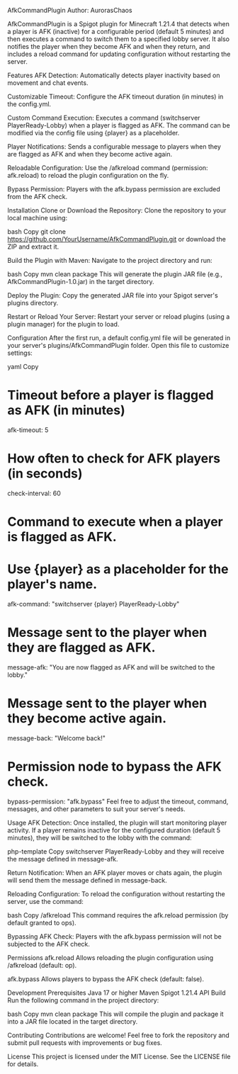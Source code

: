 AfkCommandPlugin
Author: AurorasChaos

AfkCommandPlugin is a Spigot plugin for Minecraft 1.21.4 that detects when a player is AFK (inactive) for a configurable period (default 5 minutes) and then executes a command to switch them to a specified lobby server. It also notifies the player when they become AFK and when they return, and includes a reload command for updating configuration without restarting the server.

Features
AFK Detection:
Automatically detects player inactivity based on movement and chat events.

Customizable Timeout:
Configure the AFK timeout duration (in minutes) in the config.yml.

Custom Command Execution:
Executes a command (switchserver <playerName> PlayerReady-Lobby) when a player is flagged as AFK. The command can be modified via the config file using {player} as a placeholder.

Player Notifications:
Sends a configurable message to players when they are flagged as AFK and when they become active again.

Reloadable Configuration:
Use the /afkreload command (permission: afk.reload) to reload the plugin configuration on the fly.

Bypass Permission:
Players with the afk.bypass permission are excluded from the AFK check.

Installation
Clone or Download the Repository:
Clone the repository to your local machine using:

bash
Copy
git clone https://github.com/YourUsername/AfkCommandPlugin.git
or download the ZIP and extract it.

Build the Plugin with Maven:
Navigate to the project directory and run:

bash
Copy
mvn clean package
This will generate the plugin JAR file (e.g., AfkCommandPlugin-1.0.jar) in the target directory.

Deploy the Plugin:
Copy the generated JAR file into your Spigot server's plugins directory.

Restart or Reload Your Server:
Restart your server or reload plugins (using a plugin manager) for the plugin to load.

Configuration
After the first run, a default config.yml file will be generated in your server's plugins/AfkCommandPlugin folder. Open this file to customize settings:

yaml
Copy
# Timeout before a player is flagged as AFK (in minutes)
afk-timeout: 5

# How often to check for AFK players (in seconds)
check-interval: 60

# Command to execute when a player is flagged as AFK.
# Use {player} as a placeholder for the player's name.
afk-command: "switchserver {player} PlayerReady-Lobby"

# Message sent to the player when they are flagged as AFK.
message-afk: "You are now flagged as AFK and will be switched to the lobby."

# Message sent to the player when they become active again.
message-back: "Welcome back!"

# Permission node to bypass the AFK check.
bypass-permission: "afk.bypass"
Feel free to adjust the timeout, command, messages, and other parameters to suit your server's needs.

Usage
AFK Detection:
Once installed, the plugin will start monitoring player activity. If a player remains inactive for the configured duration (default 5 minutes), they will be switched to the lobby with the command:

php-template
Copy
switchserver <playerName> PlayerReady-Lobby
and they will receive the message defined in message-afk.

Return Notification:
When an AFK player moves or chats again, the plugin will send them the message defined in message-back.

Reloading Configuration:
To reload the configuration without restarting the server, use the command:

bash
Copy
/afkreload
This command requires the afk.reload permission (by default granted to ops).

Bypassing AFK Check:
Players with the afk.bypass permission will not be subjected to the AFK check.

Permissions
afk.reload
Allows reloading the plugin configuration using /afkreload (default: op).

afk.bypass
Allows players to bypass the AFK check (default: false).

Development
Prerequisites
Java 17 or higher
Maven
Spigot 1.21.4 API
Build
Run the following command in the project directory:

bash
Copy
mvn clean package
This will compile the plugin and package it into a JAR file located in the target directory.

Contributing
Contributions are welcome! Feel free to fork the repository and submit pull requests with improvements or bug fixes.

License
This project is licensed under the MIT License. See the LICENSE file for details.


